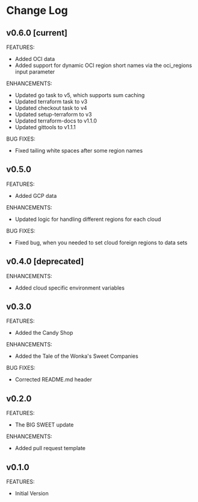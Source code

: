 # Change Log

## v0.6.0 [current]
FEATURES:
- Added OCI data
- Added support for dynamic OCI region short names via the oci_regions input parameter

ENHANCEMENTS:
- Updated go task to v5, which supports sum caching
- Updated terraform task to v3
- Updated checkout task to v4
- Updated setup-terraform to v3
- Updated terraform-docs to v1.1.0
- Updated gittools to v1.1.1

BUG FIXES:
- Fixed tailing white spaces after some region names

## v0.5.0
FEATURES:
- Added GCP data

ENHANCEMENTS:
- Updated logic for handling different regions for each cloud

BUG FIXES:
- Fixed bug, when you needed to set cloud foreign regions to data sets

## v0.4.0 [deprecated]
ENHANCEMENTS:
- Added cloud specific environment variables

## v0.3.0
FEATURES:
- Added the Candy Shop

ENHANCEMENTS:
- Added the Tale of the Wonka's Sweet Companies

BUG FIXES:
- Corrected README.md header

## v0.2.0
FEATURES:
- The BIG SWEET update

ENHANCEMENTS:
- Added pull request template

## v0.1.0
FEATURES:
- Initial Version